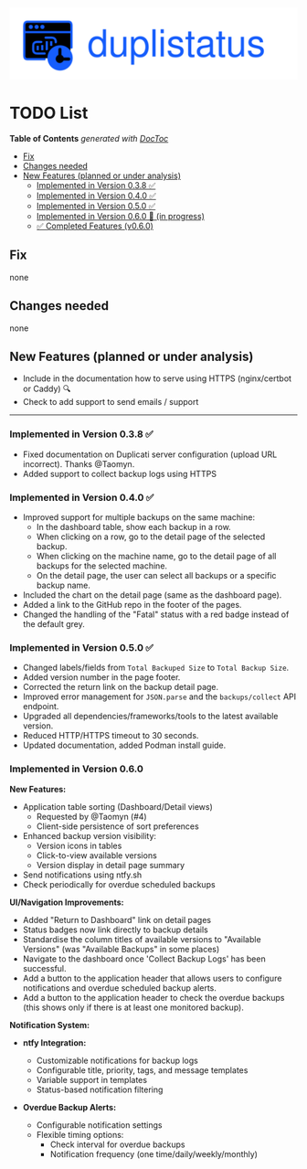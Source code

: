 
![duplistatus](img/duplistatus_banner.png)

# TODO List

<!-- START doctoc generated TOC please keep comment here to allow auto update -->
<!-- DON'T EDIT THIS SECTION, INSTEAD RE-RUN doctoc TO UPDATE -->
**Table of Contents**  *generated with [DocToc](https://github.com/thlorenz/doctoc)*

- [Fix](#fix)
- [Changes needed](#changes-needed)
- [New Features (planned or under analysis)](#new-features-planned-or-under-analysis)
  - [Implemented in Version 0.3.8 ✅](#implemented-in-version-038-)
  - [Implemented in Version 0.4.0 ✅](#implemented-in-version-040-)
  - [Implemented in Version 0.5.0 ✅](#implemented-in-version-050-)
  - [Implemented in Version 0.6.0 🚧 (in progress)](#implemented-in-version-060--in-progress)
  - [✅ Completed Features (v0.6.0)](#-completed-features-v060)

<!-- END doctoc generated TOC please keep comment here to allow auto update -->



## Fix

none

## Changes needed

none


## New Features (planned or under analysis)

- Include in the documentation how to serve using HTTPS (nginx/certbot or Caddy) 🔍
- Check to add support to send emails / support 

---

### Implemented in Version 0.3.8 ✅

- Fixed documentation on Duplicati server configuration (upload URL incorrect). Thanks @Taomyn.
- Added support to collect backup logs using HTTPS

### Implemented in Version 0.4.0 ✅

- Improved support for multiple backups on the same machine:
  - In the dashboard table, show each backup in a row.
  - When clicking on a row, go to the detail page of the selected backup.
  - When clicking on the machine name, go to the detail page of all backups for the selected machine.
  - On the detail page, the user can select all backups or a specific backup name.
- Included the chart on the detail page (same as the dashboard page).
- Added a link to the GitHub repo in the footer of the pages.
- Changed the handling of the "Fatal" status with a red badge instead of the default grey.

### Implemented in Version 0.5.0 ✅

- Changed labels/fields from `Total Backuped Size` to `Total Backup Size`.
- Added version number in the page footer.
- Corrected the return link on the backup detail page.
- Improved error management for `JSON.parse` and the `backups/collect` API endpoint.
- Upgraded all dependencies/frameworks/tools to the latest available version.
- Reduced HTTP/HTTPS timeout to 30 seconds.
- Updated documentation, added Podman install guide.

### Implemented in Version 0.6.0 

**New Features:**
- Application table sorting (Dashboard/Detail views)
  - Requested by @Taomyn (#4)
  - Client-side persistence of sort preferences
- Enhanced backup version visibility:
  - Version icons in tables
  - Click-to-view available versions
  - Version display in detail page summary
- Send notifications using ntfy.sh 
- Check periodically for overdue scheduled backups

**UI/Navigation Improvements:**
- Added "Return to Dashboard" link on detail pages
- Status badges now link directly to backup details
- Standardise the column titles of available versions to "Available Versions" (was "Available Backups" in some places)
- Navigate to the dashboard once 'Collect Backup Logs' has been successful.
- Add a button to the application header that allows users to configure notifications and overdue scheduled backup alerts.
- Add a button to the application header to check the overdue backups (this shows only if there is at least one monitored backup).


**Notification System:**
- **ntfy Integration:**
  - Customizable notifications for backup logs
  - Configurable title, priority, tags, and message templates
  - Variable support in templates
  - Status-based notification filtering

- **Overdue Backup Alerts:**
  - Configurable notification settings
  - Flexible timing options:
    - Check interval for overdue backups
    - Notification frequency (one time/daily/weekly/monthly)


